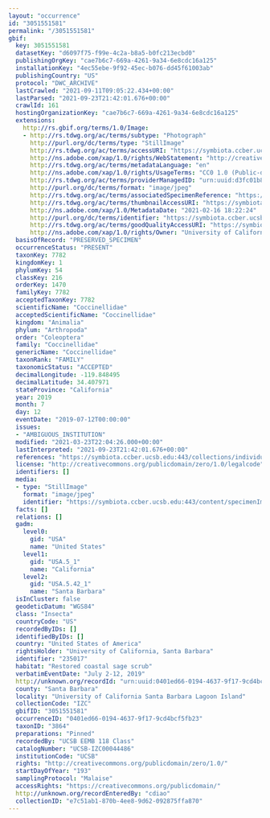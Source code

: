 ```yaml
---
layout: "occurrence"
id: "3051551581"
permalink: "/3051551581"
gbif:
  key: 3051551581
  datasetKey: "d6097f75-f99e-4c2a-b8a5-b0fc213ecbd0"
  publishingOrgKey: "cae7b6c7-669a-4261-9a34-6e8cdc16a125"
  installationKey: "4ec55ebe-9f92-45ec-b076-dd45f61003ab"
  publishingCountry: "US"
  protocol: "DWC_ARCHIVE"
  lastCrawled: "2021-09-11T09:05:22.434+00:00"
  lastParsed: "2021-09-23T21:42:01.676+00:00"
  crawlId: 161
  hostingOrganizationKey: "cae7b6c7-669a-4261-9a34-6e8cdc16a125"
  extensions:
    http://rs.gbif.org/terms/1.0/Image:
    - http://rs.tdwg.org/ac/terms/subtype: "Photograph"
      http://purl.org/dc/terms/type: "StillImage"
      http://rs.tdwg.org/ac/terms/accessURI: "https://symbiota.ccber.ucsb.edu:443/content/specimenImages/UCSB_IZC/UCSB-IZC00044/UCSB-IZC00044486_lg.jpg"
      http://ns.adobe.com/xap/1.0/rights/WebStatement: "http://creativecommons.org/publicdomain/zero/1.0/"
      http://rs.tdwg.org/ac/terms/metadataLanguage: "en"
      http://ns.adobe.com/xap/1.0/rights/UsageTerms: "CC0 1.0 (Public-domain)"
      http://rs.tdwg.org/ac/terms/providerManagedID: "urn:uuid:d3fc01b8-920b-498a-904f-638dc322fd52"
      http://purl.org/dc/terms/format: "image/jpeg"
      http://rs.tdwg.org/ac/terms/associatedSpecimenReference: "https://symbiota.ccber.ucsb.edu:443/collections/individual/index.php?occid=235017"
      http://rs.tdwg.org/ac/terms/thumbnailAccessURI: "https://symbiota.ccber.ucsb.edu:443/content/specimenImages/UCSB_IZC/UCSB-IZC00044/UCSB-IZC00044486_tn.jpg"
      http://ns.adobe.com/xap/1.0/MetadataDate: "2021-02-16 18:22:24"
      http://purl.org/dc/terms/identifier: "https://symbiota.ccber.ucsb.edu:443/content/specimenImages/UCSB_IZC/UCSB-IZC00044/UCSB-IZC00044486_lg.jpg"
      http://rs.tdwg.org/ac/terms/goodQualityAccessURI: "https://symbiota.ccber.ucsb.edu:443/content/specimenImages/UCSB_IZC/UCSB-IZC00044/UCSB-IZC00044486.jpg"
      http://ns.adobe.com/xap/1.0/rights/Owner: "University of California, Santa Barbara"
  basisOfRecord: "PRESERVED_SPECIMEN"
  occurrenceStatus: "PRESENT"
  taxonKey: 7782
  kingdomKey: 1
  phylumKey: 54
  classKey: 216
  orderKey: 1470
  familyKey: 7782
  acceptedTaxonKey: 7782
  scientificName: "Coccinellidae"
  acceptedScientificName: "Coccinellidae"
  kingdom: "Animalia"
  phylum: "Arthropoda"
  order: "Coleoptera"
  family: "Coccinellidae"
  genericName: "Coccinellidae"
  taxonRank: "FAMILY"
  taxonomicStatus: "ACCEPTED"
  decimalLongitude: -119.848495
  decimalLatitude: 34.407971
  stateProvince: "California"
  year: 2019
  month: 7
  day: 12
  eventDate: "2019-07-12T00:00:00"
  issues:
  - "AMBIGUOUS_INSTITUTION"
  modified: "2021-03-23T22:04:26.000+00:00"
  lastInterpreted: "2021-09-23T21:42:01.676+00:00"
  references: "https://symbiota.ccber.ucsb.edu:443/collections/individual/index.php?occid=235017"
  license: "http://creativecommons.org/publicdomain/zero/1.0/legalcode"
  identifiers: []
  media:
  - type: "StillImage"
    format: "image/jpeg"
    identifier: "https://symbiota.ccber.ucsb.edu:443/content/specimenImages/UCSB_IZC/UCSB-IZC00044/UCSB-IZC00044486_lg.jpg"
  facts: []
  relations: []
  gadm:
    level0:
      gid: "USA"
      name: "United States"
    level1:
      gid: "USA.5_1"
      name: "California"
    level2:
      gid: "USA.5.42_1"
      name: "Santa Barbara"
  isInCluster: false
  geodeticDatum: "WGS84"
  class: "Insecta"
  countryCode: "US"
  recordedByIDs: []
  identifiedByIDs: []
  country: "United States of America"
  rightsHolder: "University of California, Santa Barbara"
  identifier: "235017"
  habitat: "Restored coastal sage scrub"
  verbatimEventDate: "July 2-12, 2019"
  http://unknown.org/recordId: "urn:uuid:0401ed66-0194-4637-9f17-9cd4bcf5fb23"
  county: "Santa Barbara"
  locality: "University of California Santa Barbara Lagoon Island"
  collectionCode: "IZC"
  gbifID: "3051551581"
  occurrenceID: "0401ed66-0194-4637-9f17-9cd4bcf5fb23"
  taxonID: "3864"
  preparations: "Pinned"
  recordedBy: "UCSB EEMB 118 Class"
  catalogNumber: "UCSB-IZC00044486"
  institutionCode: "UCSB"
  rights: "http://creativecommons.org/publicdomain/zero/1.0/"
  startDayOfYear: "193"
  samplingProtocol: "Malaise"
  accessRights: "https://creativecommons.org/publicdomain/"
  http://unknown.org/recordEnteredBy: "cdiao"
  collectionID: "e7c51ab1-870b-4ee8-9d62-092875ffa870"
---
```

